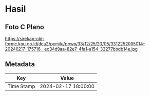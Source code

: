 # Hasil

## Foto C Plano

https://sirekap-obj-formc.kpu.go.id/dca2/pemilu/ppwp/33/12/25/20/05/3312252005014-20240217-175716--ec34d9aa-82e7-4fa1-a154-33277bbdb14e.jpg


## Metadata

| Key        | Value               |
| ---------- | ------------------- |
| Time Stamp | 2024-02-17 18:00:00 |



